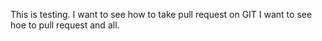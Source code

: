 This is testing.
I want to see how to take pull request on GIT
I want to see hoe to pull request and all.
